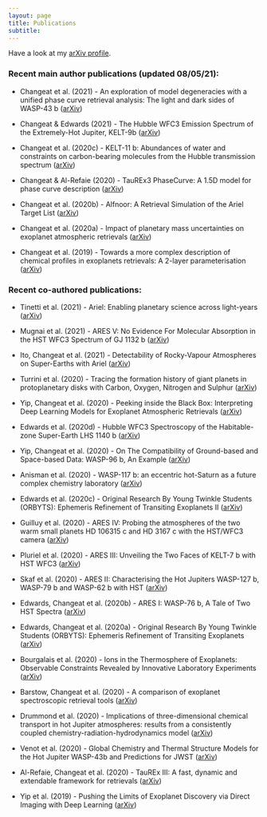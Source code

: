 ```yaml
---
layout: page
title: Publications
subtitle: 
---
```


Have a look at my [arXiv profile](https://arxiv.org/a/0000-0001-6516-4493.html).


### Recent main author publications (updated 08/05/21):

- Changeat et al. (2021) - An exploration of model degeneracies with a unified phase curve retrieval analysis: The light and dark sides of WASP-43 b ([arXiv](https://arxiv.org/abs/2103.14566))

- Changeat & Edwards (2021) - The Hubble WFC3 Emission Spectrum of the Extremely-Hot Jupiter, KELT-9b ([arXiv](https://arxiv.org/abs/2101.00469))

- Changeat et al. (2020c) - KELT-11 b: Abundances of water and constraints on carbon-bearing molecules from the Hubble transmission spectrum ([arXiv](https://arxiv.org/abs/2010.01310))

- Changeat & Al-Refaie (2020) - TauREx3 PhaseCurve: A 1.5D model for phase curve description ([arXiv](https://arxiv.org/abs/2006.14237))

- Changeat et al. (2020b) - Alfnoor: A Retrieval Simulation of the Ariel Target List ([arXiv](https://arxiv.org/abs/2003.01839))

- Changeat et al. (2020a) - Impact of planetary mass uncertainties on exoplanet atmospheric retrievals ([arXiv](https://arxiv.org/abs/1908.06305))

- Changeat et al. (2019) - Towards a more complex description of chemical profiles in exoplanets retrievals: A 2-layer parameterisation ([arXiv](https://arxiv.org/abs/1903.11180))


### Recent co-authored publications:

- Tinetti et al. (2021) - Ariel: Enabling planetary science across light-years ([arXiv](https://arxiv.org/abs/2104.04824))

- Mugnai et al. (2021) - ARES V: No Evidence For Molecular Absorption in the HST WFC3 Spectrum of GJ 1132 b ([arXiv](https://arxiv.org/abs/2104.01873))

- Ito, Changeat et al. (2021) - Detectability of Rocky-Vapour Atmospheres on Super-Earths with Ariel ([arXiv](https://arxiv.org/abs/2103.04342))

- Turrini et al. (2020) - Tracing the formation history of giant planets in protoplanetary disks with Carbon, Oxygen, Nitrogen and Sulphur ([arXiv](https://arxiv.org/abs/2012.14315))

- Yip, Changeat et al. (2020) - Peeking inside the Black Box: Interpreting Deep Learning Models for Exoplanet Atmospheric Retrievals ([arXiv](https://arxiv.org/abs/2011.11284))

- Edwards et al. (2020d) - Hubble WFC3 Spectroscopy of the Habitable-zone Super-Earth LHS 1140 b ([arXiv](https://arxiv.org/abs/2011.08815))

- Yip, Changeat et al. (2020) - On The Compatibility of Ground-based and Space-based Data: WASP-96 b, An Example ([arXiv](https://arxiv.org/abs/2009.10438))

- Anisman et al. (2020) - WASP-117 b: an eccentric hot-Saturn as a future complex chemistry laboratory ([arXiv](https://arxiv.org/abs/2009.08916))

- Edwards et al. (2020c) - Original Research By Young Twinkle Students (ORBYTS): Ephemeris Refinement of Transiting Exoplanets II ([arXiv](https://arxiv.org/abs/2007.07232))

- Guilluy et al. (2020) - ARES IV: Probing the atmospheres of the two warm small planets HD 106315 c and HD 3167 c with the HST/WFC3 camera ([arXiv](https://arxiv.org/abs/2011.03221))

- Pluriel et al. (2020) - ARES III: Unveiling the Two Faces of KELT-7 b with HST WFC3 ([arXiv](https://arxiv.org/abs/2006.14199))

- Skaf et al. (2020) - ARES II: Characterising the Hot Jupiters WASP-127 b, WASP-79 b and WASP-62 b with HST ([arXiv](https://arxiv.org/abs/2005.09615))

- Edwards, Changeat et al. (2020b) - ARES I: WASP-76 b, A Tale of Two HST Spectra ([arXiv](https://arxiv.org/abs/2005.02374))

- Edwards, Changeat et al. (2020a) - Original Research By Young Twinkle Students (ORBYTS): Ephemeris Refinement of Transiting Exoplanets ([arXiv](https://arxiv.org/abs/2005.01684))

- Bourgalais et al. (2020) - Ions in the Thermosphere of Exoplanets: Observable Constraints Revealed by Innovative Laboratory Experiments ([arXiv](https://arxiv.org/abs/2004.12872))

- Barstow, Changeat et al. (2020) - A comparison of exoplanet spectroscopic retrieval tools ([arXiv](https://arxiv.org/abs/2002.01063))

- Drummond et al. (2020) - Implications of three-dimensional chemical transport in hot Jupiter atmospheres: results from a consistently coupled chemistry-radiation-hydrodynamics model ([arXiv](https://arxiv.org/abs/2001.11444))

- Venot et al. (2020) - Global Chemistry and Thermal Structure Models for the Hot Jupiter WASP-43b and Predictions for JWST ([arXiv](https://arxiv.org/abs/2001.04759))

- Al-Refaie, Changeat et al. (2020) - TauREx III: A fast, dynamic and extendable framework for retrievals ([arXiv](https://arxiv.org/abs/1912.07759))

- Yip et al. (2019) - Pushing the Limits of Exoplanet Discovery via Direct Imaging with Deep Learning ([arXiv](https://arxiv.org/abs/1904.06155))


